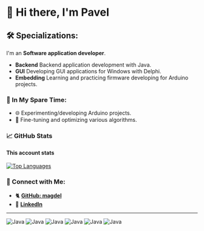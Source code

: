 # 👋 Hi there, I'm Pavel 

## 🛠️ Specializations:

I'm an **Software application developer**.
- **Backend** Backend application development with Java.
- **GUI** Developing GUI applications for Windows with Delphi.
- **Embedding** Learning and practicing firmware developing for Arduino projects.

### 🌱 In My Spare Time:
- 🌐 Experimenting/developing Arduino projects.
- 🎯 Fine-tuning and optimizing various algorithms.

### 📈 GitHub Stats

#### **This account stats**
[![Top Languages](https://github-readme-stats.vercel.app/api/top-langs/?username=magdel&layout=compact&theme=radical)](https://github.com/magdel)

### 🔗 Connect with Me:
- 🐈 **[GitHub: magdel](https://github.com/magdel)**
- 🔗 **[LinkedIn](https://www.linkedin.com/in/magdel/)**

---

![Java](https://img.shields.io/badge/Java?style=flat&logo=java&logoColor=blue)
![Java](https://img.shields.io/badge/Delphi?logo=Delphi&logoColor=white)
![Java](https://img.shields.io/badge/Java-007396?style=flat&logo=java&logoColor=white)
![Java](https://img.shields.io/badge/Java-007396?style=flat&logo=java&logoColor=white)
![Java](https://img.shields.io/badge/Java-007396?style=flat&logo=java&logoColor=white)
![Java](https://img.shields.io/badge/Java-007396?style=flat&logo=java&logoColor=white)


